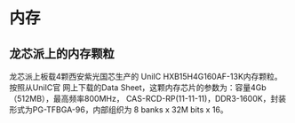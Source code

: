 # 内存
## 龙芯派上的内存颗粒
龙芯派上板载4颗西安紫光国芯生产的 UniIC HXB15H4G160AF-13K内存颗粒。按照从UniIC官
网上下载的Data Sheet，这颗内存芯片的参数为：容量4Gb（512MB），最高频率800MHz，
CAS-RCD-RP(11-11-11)，DDR3-1600K，封装形式为PG-TFBGA-96，内部组织为 8 banks x
32M bits x 16。

